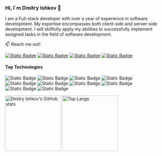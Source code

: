 ### Hi, I`m Dmitry Ishkov 👋

I am a Full-stack developer with over a year of experience in software development. My expertise encompasses both client-side and server-side development. I will skillfully apply my abilities to successfully implement assigned tasks in the field of software development.

📫 Reach me out!

[![Static Badge](https://img.shields.io/badge/dmitry--ishkov-0A66C2?style=flat&logo=linkedin)](https://www.linkedin.com/in/dmitry-ishkov/)
[![Static Badge](https://img.shields.io/badge/%40dmitryIshkov27-26A5E4?style=flat&logo=telegram)](https://t.me/DmitryIshkov27)
[![Static Badge](https://img.shields.io/badge/dmitryishkov-cd486b?style=flat&logo=instagram&logoColor=ffffff)](https://www.instagram.com/dmitryishkov/)
[![Static Badge](https://img.shields.io/badge/dmitryishkov27-c71610?style=flat&logo=gmail&logoColor=ffffff)](mailto:dmitryishkov27@gmail.com)

#### Top Technologies

![Static Badge](https://img.shields.io/badge/HTML-E34F26?style=flat-square&logo=HTML5&labelColor=FFF)
![Static Badge](https://img.shields.io/badge/CSS-1572B6?style=flat-square&logo=css3&logoColor=1572B6&labelColor=FFF)
![Static Badge](https://img.shields.io/badge/SASS-CC6699?style=flat-square&logo=SASS&logoColor=CC6699&labelColor=FFF)
![Static Badge](https://img.shields.io/badge/JAVASCRIPT-F7DF1E?style=flat-square&logo=JAVASCRIPT&labelColor=000000)
![Static Badge](https://img.shields.io/badge/TYPESCRIPT-3178C6?style=flat-square&logo=TYPESCRIPT&labelColor=FFFFFF)
![Static Badge](https://img.shields.io/badge/REACT-61DAFB?style=flat-square&logo=REACT&labelColor=000000)
![Static Badge](https://img.shields.io/badge/REDUX-764ABC?style=flat-square&logo=REDUX&logoColor=764ABC&labelColor=FFF)
![Static Badge](https://img.shields.io/badge/NODEJS-339933?style=flat-square&logo=NODE.JS&labelColor=000000)
![Static Badge](https://img.shields.io/badge/MONGODB-47A248?style=flat-square&logo=MONGODB&labelColor=FFF)
![Static Badge](https://img.shields.io/badge/GIT-F05032?style=flat-square&logo=GIT&logoColor=FFF)


<img alt="Dmitry Ishkov's GitHub stats" src="https://github-readme-stats.vercel.app/api?username=ishkov2709&show_icons=true&theme=transparent&theme=default" height="180"/>    <img alt="Top Langs" src="https://github-readme-stats.vercel.app/api/top-langs/?username=ishkov2709&layout=compact" height="180"/>
